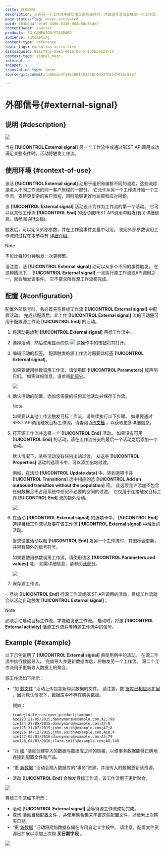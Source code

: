 ```yaml
---
title: 外部信号
description: 当在另一个工作流中成功满足某些条件时，外部信号活动会触发一个工作流。
page-status-flag: never-activated
uuid: 884b6daf-bfd9-440b-8336-004b80c76def
contentOwner: sauviat
products: SG_CAMPAIGN/STANDARD
audience: automating
content-type: reference
topic-tags: execution-activities
discoiquuid: 911c71b5-da8b-4916-b645-13bba6d21715
context-tags: signal,main
internal: n
snippet: y
translation-type: tm+mt
source-git-commit: b06edadfa963881403328c4ab37d25d701bc8237

---
```



# 外部信号{#external-signal}

## 说明 {#description}

![](assets/signal.png)

当在 **[!UICONTROL External signal]** 另一个工作流中或通过REST API调用成功满足某些条件时，活动将触发工作流。

## 使用环境 {#context-of-use}

该活 **[!UICONTROL External signal]** 动用于组织和编排不同的流程，这些流程是进入不同工作流的同一客户旅程的一部分。 它允许从另一个工作流开始一个工作流，支持更复杂的客户旅程，同时能够更好地监控和应对问题。

该 **[!UICONTROL External signal]** 活动设计为作为工作流的第一个活动。 它可以从其他工作流 **[!UICONTROL End]** 的活动或REST API调用中触发(有关详细信息，请参阅 [API文档](../../api/using/managing-workflows.md))。

触发后，可以定义外部参数，并在工作流事件变量中可用。 使用外部参数调用工作流的过程在本节中有 [详细介绍](../../automating/using/calling-a-workflow-with-external-parameters.md)。

>[!NOTE]
>
>不能比每10分钟触发一次更频繁。

请注意，活 **[!UICONTROL External signal]** 动可以从多个不同的事件触发。 在这种情况下， **[!UICONTROL External signal]** 一旦执行源工作流或API调用之一，就会触发该事件。 它不要求所有源工作流都完成。

## 配置 {#configuration}

配置外部信号时，务必首先在目标工作流 **[!UICONTROL External signal]** 中配置活动。 完成此配置后，此工作 **[!UICONTROL External signal]** 流的活动便可用于配置源工作流 **[!UICONTROL End]** 的活动。

1. 将活动拖放到 **[!UICONTROL External signal]** 目标工作流中。
1. 选择活动，然后使用显示的快 ![](assets/edit_darkgrey-24px.png) 速操作中的按钮将其打开。
1. 编辑活动的标签。 配置触发的源工作流时需要此标签 **[!UICONTROL External signal]**。

   如果要使用参数调用工作流，请使用区 **[!UICONTROL Parameters]** 域声明它们。 如需详细信息，请参阅[此部分](../../automating/using/calling-a-workflow-with-external-parameters.md#declaring-the-parameters-in-the-external-signal-activity)。

   ![](assets/external_signal_configuration.png)

1. 确认活动的配置，添加您需要的任何其他活动并保存工作流。

   >[!NOTE]
   >
   >如果要从其他工作流触发目标工作流，请继续执行以下步骤。 如果要通过REST API调用触发目标工作流，请查阅 [API文档](../../api/using/managing-workflows.md) ，以获取更多详细信息。

1. 打开源工作流并选择一个 **[!UICONTROL End]** 活动。 如果没有可用 **[!UICONTROL End]** 的活动，请在工作流分支的最后一个活动之后添加一个活动。

   默认情况下，某些活动没有任何出站过渡。 从这些 **[!UICONTROL Properties]** 活动的选项卡中，可以添加出站过渡。

   例如，在活动 **[!UICONTROL Update data]** 中，转到选项卡并 **[!UICONTROL Transitions]** 选中相应的选 **[!UICONTROL Add an outbound transition without the population]** 项。 此选项允许添加不包含任何数据且不占用系统中任何不必要的空间的过渡。 它仅用于连接触发目标工作 **[!UICONTROL End]** 流的额外活动。

   ![](assets/external_signal_empty_transition.png)

1. 在活动 **[!UICONTROL External signal]** 的选项卡中， **[!UICONTROL End]** 选择目标工作流以及要在该工作流 **[!UICONTROL External signal]** 中触发的活动。

   当您设置活动以触 **[!UICONTROL End]** 发另一个工作流时，其图标会更新，并带有额外的信号符号。

   如果要使用参数调用工作流，请使用该区 **[!UICONTROL Parameters and values]** 域。 如需详细信息，请参阅[此部分](../../automating/using/calling-a-workflow-with-external-parameters.md#defining-the-parameters-when-calling-the-workflow)。

   ![](assets/external_signal_end.png)

1. 保存源工作流。

一旦执 **[!UICONTROL End]** 行源工作流或REST API调用的活动，目标工作流就会从活动自动触发 **[!UICONTROL External signal]** 。

>[!NOTE]
>
>必须手动启动目标工作流，才能触发该工作流。 启动时，将激 **[!UICONTROL External activity]** 活源工作流并等待源工作流中的信号。

## Example {#example}

以下示例说明了 **[!UICONTROL External signal]** 典型用例中的活动。 在源工作流中执行数据导入。 完成导入并更新数据库后，将触发另一个工作流。 第二个工作流用于更新导入数据上的聚合。

源工作流如下所示：

* “加 [载文件](../../automating/using/load-file.md) ”活动上传包含新购买数据的文件。 请注意，数 [据库已相应地扩展](../../developing/using/data-model-concepts.md) ，因为默认情况下，数据库中不存在购买数据。

   例如：

   ```
   tcode;tdate;customer;product;tamount
   aze123;21/05/2015;dannymars@example.com;A2;799
   aze124;28/05/2015;dannymars@example.com;A7;8
   aze125;31/07/2015;john.smith@example.com;A7;8
   aze126;14/12/2015;john.smith@example.com;A10;4
   aze127;02/01/2016;dannymars@example.com;A3;79
   aze128;04/03/2016;clara.smith@example.com;A8;149
   ```

* “对 [帐](../../automating/using/reconciliation.md) ”活动创建导入的数据与数据库之间的链接，以便事务数据能够正确地连接到配置文件和产品。
* “更 [新数据](../../automating/using/update-data.md) ”活动会插入数据库的“事务”资源，并用传入的数据更新该资源。
* 活动 **[!UICONTROL End]** 会触发目标工作流，该工作流用于更新聚合。

![](assets/signal_example_source1.png)

目标工作流如下所示：

* 活动 **[!UICONTROL External signal]** 会等待源工作流成功完成。
* 查询 [活动目标配置文件](../../automating/using/query.md#enriching-data) ，并使用集合集来丰富这些配置文件，以检索上次购买日期。
* “更 [新数据](../../automating/using/update-data.md) ”活动将附加数据存储在专用自定义字段中。 请注意，配置文件资源已扩展以添加上次购 **买日期字段** 。

![](assets/signal_example_source2.png)

